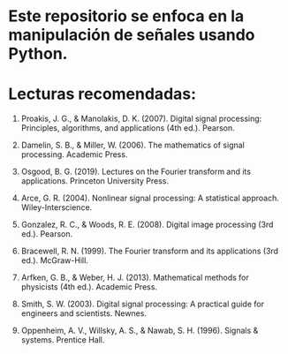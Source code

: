 # Este repositorio se enfoca en la manipulación de señales usando Python. 

# Lecturas recomendadas:

1) Proakis, J. G., & Manolakis, D. K. (2007). Digital signal processing: Principles, algorithms, and applications (4th ed.). Pearson.

2) Damelin, S. B., & Miller, W. (2006). The mathematics of signal processing. Academic Press.

3) Osgood, B. G. (2019). Lectures on the Fourier transform and its applications. Princeton University Press.

4) Arce, G. R. (2004). Nonlinear signal processing: A statistical approach. Wiley-Interscience.

5) Gonzalez, R. C., & Woods, R. E. (2008). Digital image processing (3rd ed.). Pearson.

6)  Bracewell, R. N. (1999). The Fourier transform and its applications (3rd ed.). McGraw-Hill.

7) Arfken, G. B., & Weber, H. J. (2013). Mathematical methods for physicists (4th ed.). Academic Press.

8) Smith, S. W. (2003). Digital signal processing: A practical guide for engineers and scientists. Newnes.

9) Oppenheim, A. V., Willsky, A. S., & Nawab, S. H. (1996). Signals & systems. Prentice Hall.

